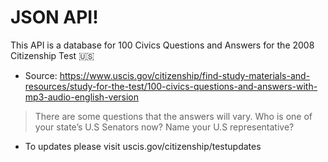 # JSON API!

This API is a database for 100 Civics Questions and Answers for the 2008 Citizenship Test 🇺🇸
- Source: https://www.uscis.gov/citizenship/find-study-materials-and-resources/study-for-the-test/100-civics-questions-and-answers-with-mp3-audio-english-version

> There are some questions that the answers will vary. 
> Who is one of your state’s U.S Senators now?
> Name your U.S representative?

- To updates please visit uscis.gov/citizenship/testupdates